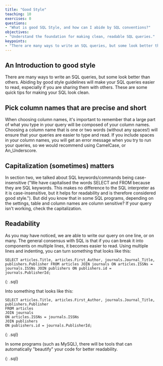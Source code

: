 ```yaml
---
title: "Good Style"
teaching: 10
exercises: 0
questions:
- "What is good SQL Style, and how can I abide by SQL conventions?"
objectives:
- "Understand the foundation for making clean, readable SQL queries."
keypoints:
- "There are many ways to write an SQL queries, but some look better than others."
---
```


## An Introduction to good style

There are many ways to write an SQL queries, but some look better than others. Abiding by good style guidelines will make your SQL queries easier to read, especially if you are sharing them with others.
These are some quick tips for making your SQL look clean.

## Pick column names that are precise and short

When choosing column names, it's important to remember that a large part of what you type in your query will be composed of your column names. Choosing a column name that is one or two words (without any spaces!) will ensure that your queries are easier to type and read. If you include spaces in your column names, you will get an error message when you try to run your queries, so we would recommend using CamelCase, or An_Underscore.

## Capitalization (sometimes) matters

In section two, we talked about SQL keywords/commands being case-insensitive ("We have capitalised the words SELECT and FROM because they are SQL keywords. This makes no difference to the SQL interpreter as it is case-insensitive, but it helps for readability and is therefore considered good style."). But did you know that in some SQL programs, depending on the settings, table and column names are column sensitive? If your query isn't working, check the capitalization.

## Readability

As you may have noticed, we are able to write our query on one line, or on many. The general consensus with SQL is that if you can break it into components on multiple lines, it becomes easier to read. Using multiple lines and indenting, you can turn something that looks like this:

~~~
SELECT articles.Title, articles.First_Author, journals.Journal_Title, publishers.Publisher FROM articles JOIN journals ON articles.ISSNs = journals.ISSNs JOIN publishers ON publishers.id = journals.PublisherId;
~~~
{: .sql}

Into something that looks like this:

~~~
SELECT articles.Title, articles.First_Author, journals.Journal_Title, publishers.Publisher
FROM articles
JOIN journals
ON articles.ISSNs = journals.ISSNs
JOIN publishers
ON publishers.id = journals.PublisherId;
~~~
{: .sql}

In some programs (such as MySQL), there will be tools that can automatically "beautify" your code for better readability.

{: .sql}
